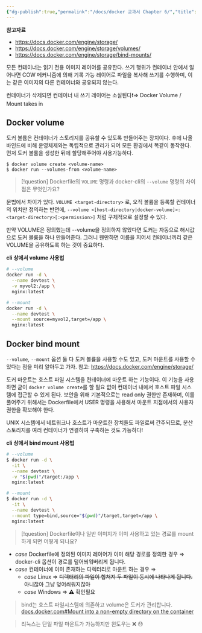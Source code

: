 ```yaml
---
{"dg-publish":true,"permalink":"/docs/docker 교과서 Chapter 6/","title":"docker 교과서 Chapter 6"}
---
```


**참고자료**
- <https://docs.docker.com/engine/storage/>
- <https://docs.docker.com/engine/storage/volumes/>
- <https://docs.docker.com/engine/storage/bind-mounts/>  

모든 컨테이너는 읽기 전용 이미지 레이어를 공유한다. 쓰기 행위가 컨테이너 안에서 일어나면 COW 메커니즘에 의해 기록 가능 레이어로 파일을 복사해 쓰기를 수행하며, 이는 같은 이미지의 다른 컨테이너와 공유되지 않는다.

컨테이너가 삭제되면 컨테이너 내 쓰기 레이어는 소실된다❗️⇒ Docker Volume / Mount takes in

## Docker volume

도커 볼륨은 컨테이너가 스토리지를 공유할 수 있도록 만들어주는 장치이다. 후에 나올 바인드에 비해 운영체제와는 독립적으로 관리가 되어 모든 환경에서 똑같이 동작한다. 먼저 도커 볼륨을 생성한 뒤에 할당해주어야 사용가능하다.

```
$ docker volume create <volume-name>
$ docker run --volumes-from <volume-name>
```

> [!question] Dockerfile의 `VOLUME` 명령과 docker-cli의 `--volume` 명령의 차이점은 무엇인가요?

문법에서 차이가 있다. `VOLUME <target-directory>` 로, 오직 볼륨을 등록할 컨테이너의 위치만 정의하는 반면에, `--volume <[host-directory|docker-volume]>:<target-directory>[:<permission>]` 처럼 구체적으로 설정할 수 있다.

만약 VOLUME은 정의했는데 --volume을 정의하지 않았다면 도커는 자동으로 해시값으로 도커 볼륨을 하나 만들어준다. 그러니 웬만하면 이름을 지어서 컨테이너끼리 같은 VOLUME을 공유하도록 하는 것이 중요하다.

**cli 상에서 volume 사용법**

```sh
# --volume
docker run -d \
  --name devtest \
  -v myvol2:/app \
  nginx:latest

# --mount
docker run -d \
  --name devtest \
  --mount source=myvol2,target=/app \
  nginx:latest
```

## Docker bind mount

`--volume`, `--mount` 옵션 둘 다 도커 볼륨을 사용할 수도 있고, 도커 마운트를 사용할 수 있다는 점을 미리 알아두고 가자. 참고: <https://docs.docker.com/engine/storage/>

도커 마운트는 호스트 파일 시스템을 컨테이너에 마운트 하는 기능이다. 이 기능을 사용하면 굳이 `docker volume create`를 할 필요 없이 컨테이너 내에서 호스트 파일 시스템에 접근할 수 있게 된다. 보안을 위해 기본적으로는 read only 권한만 존재하며, 이를 풀어주기 위해서는 Dockerfile에서 USER 명령을 사용해서 마운트 지점에서의 사용자 권한을 확보해야 한다.

UNIX 시스템에서 네트워크나 호스트가 마운트한 장치들도 파일로써 간주되므로, 분산 스토리지를 여러 컨테이너가 연결하여 구축하는 것도 가능하다!

**cli 상에서 bind mount 사용법**

```bash
# --volume
$ docker run -d \
  -it \
  --name devtest \
  -v "$(pwd)"/target:/app \
  nginx:latest

# --mount
$ docker run -d \
  -it \
  --name devtest \
  --mount type=bind,source="$(pwd)"/target,target=/app \
  nginx:latest
```

> [!question] Dockerfile이나 일반 이미지가 이미 사용하고 있는 경로를 mount하게 되면 어떻게 되나요?

- *case* Dockerfile에 정의된 이미지 레이어가 이미 해당 경로를 정의한 경우 ⇒ docker-cli 옵션이 경로를 덮어씌워버리게 됩니다.
- *case* 컨테이너에 이미 존재하는 디렉터리로 마운트 하는 경우 ⇒ 
	- *case* Linux ⇒ ~~디렉터리의 파일이 합쳐져 두 파일이 동시에 나타나게 됩니다.~~ 아니잖아 그냥 덮어씌워지잖아
	- *case* Windows ⇒ ⚠️ 확인필요

> bind는 호스트 파일시스템에 의존하고 volume은 도커가 관리합니다. [docs.docker.com#Mount into a non-empty directory on the container](https://docs.docker.com/engine/storage/bind-mounts/#mount-into-a-non-empty-directory-on-the-container)

> 리눅스는 단일 파일 마운트가 가능하지만 윈도우는 ❌ 😓

